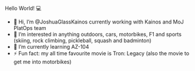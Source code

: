 Hello World! 💻

- 👋 Hi, I’m @JoshuaGlassKainos currently working with Kainos and MoJ PlatOps team
- 🎿 I’m interested in anything outdoors, cars, motorbikes, F1 and sports (skiing, rock climbing, pickleball, squash and badminton)
- 🌱 I’m currently learning AZ-104
- ⚡ Fun fact: my all time favourite movie is Tron: Legacy (also the movie to get me into motorbikes)

<!---
JoshuaGlassKainos/JoshuaGlassKainos is a ✨ special ✨ repository because its `README.md` (this file) appears on your GitHub profile.
You can click the Preview link to take a look at your changes.
--->
